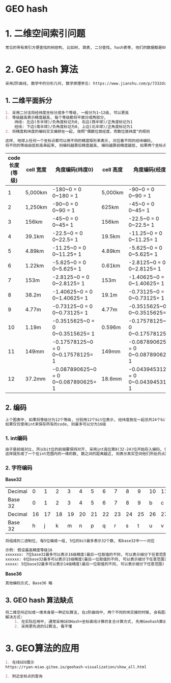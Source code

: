 # GEO hash 

# 1. 二维空间索引问题

```markdown
常见的带有索引方便查找的树结构, 比如树, 跳表, 二分查找, hash表等, 他们的数据都是0维(hash表), 要么是一维(树, 跳表), 而地理空间坐标本质上是二维结构, 所以上述方式均不适合处理GEO索引问题
```



# 2. GEO hash 算法

```markdown
采用Z阶曲线, 数学中的分形几何, 数学原理参见: https://www.jianshu.com/p/7332dcb978b2
```

## 1. 二维平面拆分

```markdown
1. 采用二分法将经纬度坐标分成多个等级, 一般分为1~12级, 可以更高
2. 等级越高表示精度越高, 每个等级都将平面分成两部分, 
    纬线: 左边(东半球)/负角度标记为0, 右边(西半球)/正角度标记为1
    经线: 下边(南半球)/负角度标记为0, 上边(北半球)/正角度标记为1
3. 将精度和纬度的编码交叉编排在一起, 按照"偶数位放经度，奇数位放纬度"的规则

这样, 地球上任何一个坐标点都可以用不同的精度矩形来表示, 对应着不同的经纬编码,
将不同的等级由低到高串起来, 则编码越靠后精度越高, 编码越靠前精度越低, 如果两个坐标点都转成编码, 则他们的前缀重合度越高, 则他们距离越近, 他们形成的曲线就是z阶曲线, 
```



| code长度(等级) | cell 宽度 | 角度编码(纬度0)                         | cell 高度 | 角度编码(经度0)                           |
| -------------- | --------- | --------------------------------------- | --------- | ----------------------------------------- |
| 1              | 5,000km   | -180~0 = 0<br/>0~180 = 1                | 5,000km   | -90~0 = 0<br/>0~90 = 1                    |
| 2              | 1,250km   | -90~0 = 0<br/>0~90 = 1                  | 625km     | -45~0 = 0<br/>0~45= 1                     |
| 3              | 156km     | -45~0 = 0<br/>0~45= 1                   | 156km     | -22.5~0 = 0<br/>0~22.5= 1                 |
| 4              | 39.1km    | -22.5~0 = 0<br/>0~22.5= 1               | 19.5km    | -11.25~0 = 0<br/>0~11.25= 1               |
| 5              | 4.89km    | -11.25~0 = 0<br/>0~11.25= 1             | 4.89km    | -5.625~0 = 0<br/>0~5.625= 1               |
| 6              | 1.22km    | -5.625~0 = 0<br/>0~5.625= 1             | 0.61km    | -2.8125~0 = 0<br/>0~2.8125= 1             |
| 7              | 153m      | -2.8125~0 = 0<br/>0~2.8125= 1           | 153m      | -1.40625~0 = 0<br/>0~1.40625= 1           |
| 8              | 38.2m     | -1.40625~0 = 0<br/>0~1.40625= 1         | 19.1m     | -0.73125~0 = 0<br/>0~0.73125= 1           |
| 9              | 4.77m     | -0.73125~0 = 0<br/>0~0.73125= 1         | 4.77m     | -0.3515625~0 = 0<br/>0~0.3515625= 1       |
| 10             | 1.19m     | -0.3515625~0 = 0<br/>0~0.3515625= 1     | 0.596m    | -0.17578125~0 = 0<br/>0~0.17578125= 1     |
| 11             | 149mm     | -0.17578125~0 = 0<br/>0~0.17578125= 1   | 149mm     | -0.087890625~0 = 0<br/>0~0.087890625= 1   |
| 12             | 37.2mm    | -0.087890625~0 = 0<br/>0~0.087890625= 1 | 18.6mm    | -0.0439453125~0 = 0<br/>0~0.0439453125= 1 |

## 2. 编码

```markdown
上个图表中, 如果将等级分为12个等级, 分别用12个bit位表示, 经纬度放在一起总共24个bit位, 完全可以使用一个int来表示
如果仅仅使用int来保存所有的code, 则最多可以分为16级
```

### 1. int编码

```markdown
由于是前缀对比, 所以bit位的前缀要保持对齐, 采用int高位第8(32-24)位开始存入编码, 低位如果没有计算就补0
这样就形成了一个在int范围内的一维的数, 数之间的距离越近, 则表示真实空间他们所处的点距离就越近
```

### 2. 字符编码

**Base32**

|         |      |      |      |      |      |      |      |      |      |      |      |      |      |      |      |      |
| ------- | ---- | ---- | ---- | ---- | ---- | ---- | ---- | ---- | ---- | ---- | ---- | ---- | ---- | ---- | ---- | ---- |
| Decimal | 0    | 1    | 2    | 3    | 4    | 5    | 6    | 7    | 8    | 9    | 10   | 11   | 12   | 13   | 14   | 15   |
| Base 32 | 0    | 1    | 2    | 3    | 4    | 5    | 6    | 7    | 8    | 9    | b    | c    | d    | e    | f    | g    |
| Decimal | 16   | 17   | 18   | 19   | 20   | 21   | 22   | 23   | 24   | 25   | 26   | 27   | 28   | 29   | 30   | 31   |
| Base 32 | h    | j    | k    | m    | n    | p    | q    | r    | s    | t    | u    | v    | w    | x    | y    | z    |

```markdown
将组成的二进制位, 每5位编成一组, 5位的bit最多表示32个数, 和base32中一一对应

示例: 假设最高精度等级16
xxxxxxx: 7位base32最多可以表示16级精度(最后一位取值的不同, 可以表示细分下任意范围)
xxxxxx: 6位base32最多可以表示15级精度(最后一位取值的不同, 可以表示细分下任意范围)
xxxxx: 5位base32最多可以表示14级精度(最后一位取值的不同, 可以表示细分下任意范围)
```

**Base36**

```markdown
其他编码方式, Base36 略
```

## 3. GEO hash 算法缺点

```markdown
将二维空间近似成一维本身是一种近似算法, 在z阶曲线中, 两个不同的块交接的时候, 会有距离上的偏差, 如果是大块这种偏差会更明显, 即使他们在一维线上的距离只有1
解决方式:
	1. 在实际应用中, 通常采用GEOHash+坐标直线计算的复合计算方式, 先用Geohash算出复合距离的所有的点, 然后通过直线计算排除误差的点
	2. 采用更先进的S2算法, 看不懂
```



# 3. GEO算法的应用

```markdown
1. 在线GEO展示
https://ryan-miao.gitee.io/geohash-visualization/show_all.html

2. 附近坐标点的查询
```

